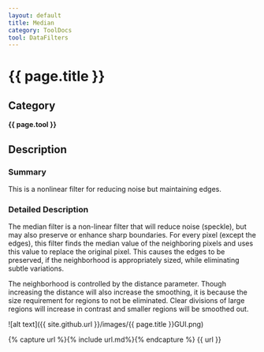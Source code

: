 ```yaml
---
layout: default
title: Median
category: ToolDocs 
tool: DataFilters 
---
```


# {{ page.title }} 

## Category

**{{ page.tool }}**

## Description

### Summary

This is a nonlinear filter for reducing noise but maintaining edges.

### Detailed Description

The median filter is a non-linear filter that will reduce noise (speckle), but may also preserve or enhance sharp boundaries. For every pixel (except the edges), this filter finds the median value of the neighboring pixels and uses this value to replace the original pixel. This causes the edges to be preserved, if the neighborhood is appropriately sized, while eliminating subtle variations.

The neighborhood is controlled by the distance parameter. Though increasing the distance will also increase the smoothing, it is because the size requirement for regions to not be eliminated. Clear divisions of large regions will increase in contrast and smaller regions will be smoothed out.

![alt text]({{ site.github.url }}/images/{{ page.title }}GUI.png)

{% capture url %}{% include url.md%}{% endcapture %}
{{ url }}

